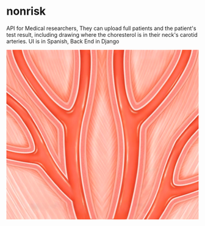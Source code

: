 # nonrisk
API for Medical researchers, They can upload full patients and the patient's test result, including drawing where the choresterol is in their neck's carotid arteries.
UI is in Spanish, Back End in Django


![Arteries](web/nonrisk/static/images/arteries.png)
